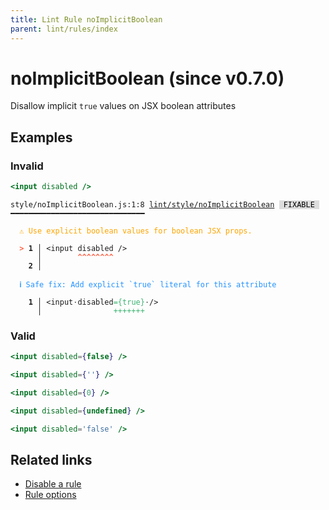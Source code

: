 ```yaml
---
title: Lint Rule noImplicitBoolean
parent: lint/rules/index
---
```


# noImplicitBoolean (since v0.7.0)

Disallow implicit `true` values on JSX boolean attributes

## Examples

### Invalid

```jsx
<input disabled />
```

<pre class="language-text"><code class="language-text">style/noImplicitBoolean.js:1:8 <a href="https://docs.rome.tools/lint/rules/noImplicitBoolean">lint/style/noImplicitBoolean</a> <span style="color: #000; background-color: #ddd;"> FIXABLE </span> ━━━━━━━━━━━━━━━━━━━━━━━━━━━━━━

<strong><span style="color: Orange;">  </span></strong><strong><span style="color: Orange;">⚠</span></strong> <span style="color: Orange;">Use explicit boolean values for boolean JSX props.</span>
  
<strong><span style="color: Tomato;">  </span></strong><strong><span style="color: Tomato;">&gt;</span></strong> <strong>1 │ </strong>&lt;input disabled /&gt;
   <strong>   │ </strong>       <strong><span style="color: Tomato;">^</span></strong><strong><span style="color: Tomato;">^</span></strong><strong><span style="color: Tomato;">^</span></strong><strong><span style="color: Tomato;">^</span></strong><strong><span style="color: Tomato;">^</span></strong><strong><span style="color: Tomato;">^</span></strong><strong><span style="color: Tomato;">^</span></strong><strong><span style="color: Tomato;">^</span></strong>
    <strong>2 │ </strong>
  
<strong><span style="color: rgb(38, 148, 255);">  </span></strong><strong><span style="color: rgb(38, 148, 255);">ℹ</span></strong> <span style="color: rgb(38, 148, 255);">Safe fix</span><span style="color: rgb(38, 148, 255);">: </span><span style="color: rgb(38, 148, 255);">Add explicit `true` literal for this attribute</span>
  
<strong>  </strong><strong>  1 │ </strong>&lt;input<span style="opacity: 0.8;">·</span>disabled<span style="color: MediumSeaGreen;">=</span><span style="color: MediumSeaGreen;">{</span><span style="color: MediumSeaGreen;">t</span><span style="color: MediumSeaGreen;">r</span><span style="color: MediumSeaGreen;">u</span><span style="color: MediumSeaGreen;">e</span><span style="color: MediumSeaGreen;">}</span><span style="opacity: 0.8;">·</span>/&gt;
<strong>  </strong><strong>    │ </strong>               <span style="color: MediumSeaGreen;">+</span><span style="color: MediumSeaGreen;">+</span><span style="color: MediumSeaGreen;">+</span><span style="color: MediumSeaGreen;">+</span><span style="color: MediumSeaGreen;">+</span><span style="color: MediumSeaGreen;">+</span><span style="color: MediumSeaGreen;">+</span>   
</code></pre>

### Valid

```jsx
<input disabled={false} />
```

```jsx
<input disabled={''} />
```

```jsx
<input disabled={0} />
```

```jsx
<input disabled={undefined} />
```

```jsx
<input disabled='false' />
```

## Related links

- [Disable a rule](/linter/#disable-a-lint-rule)
- [Rule options](/linter/#rule-options)
